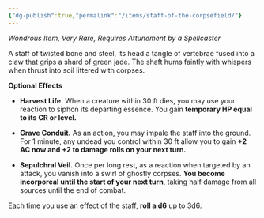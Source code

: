 ```yaml
---
{"dg-publish":true,"permalink":"/items/staff-of-the-corpsefield/"}
---
```


_Wondrous Item, Very Rare, Requires Attunement by a Spellcaster_

A staff of twisted bone and steel, its head a tangle of vertebrae fused into a claw that grips a shard of green jade. The shaft hums faintly with whispers when thrust into soil littered with corpses.

**Optional Effects**

- **Harvest Life.** When a creature within 30 ft dies, you may use your reaction to siphon its departing essence. You gain **temporary HP equal to its CR or level.**
    
- **Grave Conduit.** As an action, you may impale the staff into the ground. For 1 minute, any undead you control within 30 ft allow you to gain **+2 AC now and +2 to damage rolls on your next turn.** 
    
- **Sepulchral Veil.** Once per long rest, as a reaction when targeted by an attack, you vanish into a swirl of ghostly corpses. **You become incorporeal until the start of your next turn**, taking half damage from all sources until the end of combat.

Each time you use an effect of the staff, **roll a d6** up to 3d6. 

